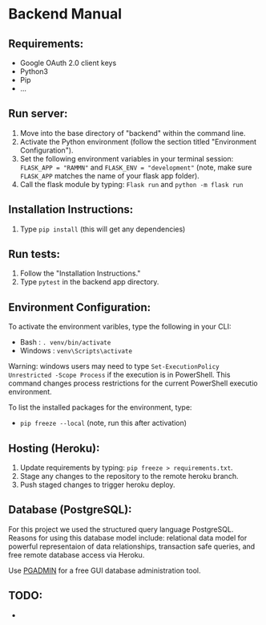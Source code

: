 # Backend Manual

## Requirements:

- Google OAuth 2.0 client keys
- Python3
- Pip
- ...

## Run server:

1. Move into the base directory of "backend" within the command line.
2. Activate the Python environment (follow the section titled "Environment Configuration").
3. Set the following environment variables in your terminal session: `FLASK_APP = "RAMMN"` and `FLASK_ENV = "development"` (note, make sure `FLASK_APP` matches the name of your flask app folder).
4. Call the flask module by typing: `Flask run` and `python -m flask run`

## Installation Instructions:

1. Type `pip install` (this will get any dependencies)

## Run tests:

1. Follow the "Installation Instructions."
2. Type `pytest` in the backend app directory.

## Environment Configuration:

To activate the environment varibles, type the following in your CLI:
- Bash : `. venv/bin/activate`
- Windows : `venv\Scripts\activate`

Warning: windows users may need to type `Set-ExecutionPolicy Unrestricted -Scope Process` if the execution is in PowerShell. This command changes process restrictions for the current PowerShell executio environment.

To list the installed packages for the environment, type:
- `pip freeze --local` (note, run this after activation)

## Hosting (Heroku):

1. Update requirements by typing: `pip freeze > requirements.txt`.
2. Stage any changes to the repository to the remote heroku branch.
3. Push staged changes to trigger heroku deploy.

## Database (PostgreSQL):

For this project we used the structured query language PostgreSQL. Reasons for using this database model include: relational data model for powerful representaion of data relationships, transaction safe queries, and free remote database access via Heroku.

Use [PGADMIN](https://www.pgadmin.org/download/) for a free GUI database administration tool.

## TODO:

- 